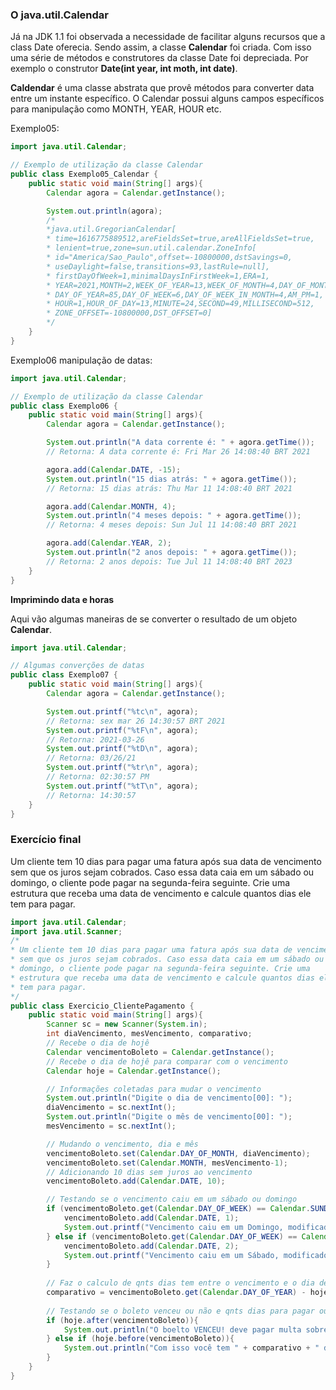 ### O java.util.Calendar

Já na JDK 1.1 foi observada a necessidade de facilitar alguns recursos que a class Date oferecia. Sendo assim, a classe **Calendar** foi criada. Com isso uma série de métodos e construtores da classe Date foi depreciada. Por exemplo o construtor **Date(int year, int moth, int date)**.

**Caldendar** é uma classe abstrata que provê métodos para converter data entre um instante específico. O Calendar possui alguns campos específicos para manipulação como MONTH, YEAR, HOUR etc.

Exemplo05:

```java
import java.util.Calendar;

// Exemplo de utilização da classe Calendar
public class Exemplo05_Calendar {
    public static void main(String[] args){
        Calendar agora = Calendar.getInstance();

        System.out.println(agora);
        /*
        *java.util.GregorianCalendar[
        * time=1616775889512,areFieldsSet=true,areAllFieldsSet=true,
        * lenient=true,zone=sun.util.calendar.ZoneInfo[
        * id="America/Sao_Paulo",offset=-10800000,dstSavings=0,
        * useDaylight=false,transitions=93,lastRule=null],
        * firstDayOfWeek=1,minimalDaysInFirstWeek=1,ERA=1,
        * YEAR=2021,MONTH=2,WEEK_OF_YEAR=13,WEEK_OF_MONTH=4,DAY_OF_MONTH=26,
        * DAY_OF_YEAR=85,DAY_OF_WEEK=6,DAY_OF_WEEK_IN_MONTH=4,AM_PM=1,
        * HOUR=1,HOUR_OF_DAY=13,MINUTE=24,SECOND=49,MILLISECOND=512,
        * ZONE_OFFSET=-10800000,DST_OFFSET=0]
        */
    }
}
```

Exemplo06 manipulação de datas:

```java
import java.util.Calendar;

// Exemplo de utilização da classe Calendar
public class Exemplo06 {
    public static void main(String[] args){
        Calendar agora = Calendar.getInstance();

        System.out.println("A data corrente é: " + agora.getTime());
        // Retorna: A data corrente é: Fri Mar 26 14:08:40 BRT 2021

        agora.add(Calendar.DATE, -15);
        System.out.println("15 dias atrás: " + agora.getTime());
        // Retorna: 15 dias atrás: Thu Mar 11 14:08:40 BRT 2021

        agora.add(Calendar.MONTH, 4);
        System.out.println("4 meses depois: " + agora.getTime());
        // Retorna: 4 meses depois: Sun Jul 11 14:08:40 BRT 2021

        agora.add(Calendar.YEAR, 2);
        System.out.println("2 anos depois: " + agora.getTime());
        // Retorna: 2 anos depois: Tue Jul 11 14:08:40 BRT 2023
    }
}
```

**Imprimindo data e horas**

Aqui vão algumas maneiras de se converter o resultado de um objeto **Calendar**.

```java
import java.util.Calendar;

// Algumas converções de datas
public class Exemplo07 {
    public static void main(String[] args){
        Calendar agora = Calendar.getInstance();

        System.out.printf("%tc\n", agora);
        // Retorna: sex mar 26 14:30:57 BRT 2021
        System.out.printf("%tF\n", agora);
        // Retorna: 2021-03-26
        System.out.printf("%tD\n", agora);
        // Retorna: 03/26/21
        System.out.printf("%tr\n", agora);
        // Retorna: 02:30:57 PM
        System.out.printf("%tT\n", agora);
        // Retorna: 14:30:57
    }
}
```

### Exercício final

Um cliente tem 10 dias para pagar uma fatura após sua data de vencimento sem que os juros sejam cobrados. Caso essa data caia em um sábado ou domingo, o cliente pode pagar na segunda-feira seguinte. Crie uma estrutura que receba uma data de vencimento e calcule quantos dias ele tem para pagar.

```java
import java.util.Calendar;
import java.util.Scanner;
/*
* Um cliente tem 10 dias para pagar uma fatura após sua data de vencimento
* sem que os juros sejam cobrados. Caso essa data caia em um sábado ou
* domingo, o cliente pode pagar na segunda-feira seguinte. Crie uma
* estrutura que receba uma data de vencimento e calcule quantos dias ele
* tem para pagar.
*/
public class Exercicio_ClientePagamento {
    public static void main(String[] args){
        Scanner sc = new Scanner(System.in);
        int diaVencimento, mesVencimento, comparativo;
        // Recebe o dia de hojê
        Calendar vencimentoBoleto = Calendar.getInstance();
        // Recebe o dia de hojê para comparar com o vencimento
        Calendar hoje = Calendar.getInstance();

        // Informações coletadas para mudar o vencimento
        System.out.println("Digite o dia de vencimento[00]: ");
        diaVencimento = sc.nextInt();
        System.out.println("Digite o mês de vencimento[00]: ");
        mesVencimento = sc.nextInt();

        // Mudando o vencimento, dia e mês
        vencimentoBoleto.set(Calendar.DAY_OF_MONTH, diaVencimento);
        vencimentoBoleto.set(Calendar.MONTH, mesVencimento-1);
        // Adicionando 10 dias sem juros ao vencimento
        vencimentoBoleto.add(Calendar.DATE, 10);

        // Testando se o vencimento caiu em um sábado ou domingo
        if (vencimentoBoleto.get(Calendar.DAY_OF_WEEK) == Calendar.SUNDAY){
            vencimentoBoleto.add(Calendar.DATE, 1);
            System.out.printf("Vencimento caiu em um Domingo, modificado para: %tF\n", vencimentoBoleto);
        } else if (vencimentoBoleto.get(Calendar.DAY_OF_WEEK) == Calendar.SATURDAY){
            vencimentoBoleto.add(Calendar.DATE, 2);
            System.out.printf("Vencimento caiu em um Sábado, modificado para: %tF\n", vencimentoBoleto);
        }
        
        // Faz o calculo de qnts dias tem entre o vencimento e o dia de hojê
        comparativo = vencimentoBoleto.get(Calendar.DAY_OF_YEAR) - hoje.get(Calendar.DAY_OF_YEAR);
        
        // Testando se o boleto venceu ou não e qnts dias para pagar ou que já venceu
        if (hoje.after(vencimentoBoleto)){
            System.out.println("O boelto VENCEU! deve pagar multa sobre " + (- comparativo) + " dias de atraso");
        } else if (hoje.before(vencimentoBoleto)){
            System.out.println("Com isso você tem " + comparativo + " dias para pagar sem juros");
        }
    }
}
```

